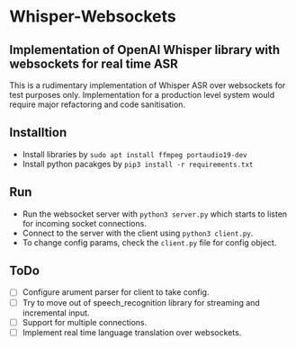 # Whisper-Websockets
## Implementation of OpenAI Whisper library with websockets for real time ASR
This is a rudimentary implementation of Whisper ASR over websockets for test purposes only. Implementation for a production level system would require major refactoring and code sanitisation.
## Installtion

- Install libraries by `sudo apt install ffmpeg portaudio19-dev`
- Install python pacakges by `pip3 install -r requirements.txt`

## Run
- Run the websocket server with `python3 server.py` which starts to listen for incoming socket connections.
- Connect to the server with the client using `python3 client.py`.
- To change config params, check the `client.py` file for config object.

## ToDo
- [ ] Configure arument parser for client to take config.
- [ ] Try to move out of speech_recognition library for streaming and incremental input.
- [ ] Support for multiple connections.
- [ ] Implement real time language translation over websockets.
